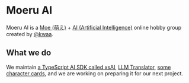 # Moeru AI

Moeru AI is a [Moe (萌え)](https://en.wikipedia.org/wiki/Moe_(slang)) + [AI (Artificial Intelligence)](https://en.wikipedia.org/wiki/Artificial_intelligence) online hobby group created by [@kwaa](https://github.com/kwaa).

## What we do

We maintain [a TypeScript AI SDK called xsAI](https://github.com/moeru-ai/xsai), [LLM Translator](https://github.com/moeru-ai/arpk), [some character cards](https://github.com/moeru-ai/hub), and we are working on preparing it for our next project.
